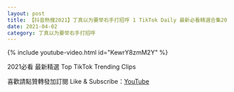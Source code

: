 ```yaml
---
layout: post
title: 【抖音熱搜2021】丁真以为要举右手打招呼 1 TikTok Daily 最新必看精選合集2021 04 02
date: 2021-04-02
category: 丁真以为要举右手打招呼
---
```


{% include youtube-video.html id="KewrY8zmM2Y" %}

2021必看 最新精選 Top TikTok Trending Clips

喜歡請點贊轉發加訂閱 Like & Subscribe：[YouTube](https://www.youtube.com/channel/UCAoR7VcanIPd04uEq_GIylA/videos)

